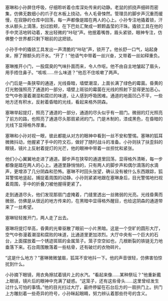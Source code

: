 塞琳和小孙屏住呼吸，仔细聆听着仓库深处传来的动静。老鼠的抓挠声细碎而密集，仿佛无数细小的爪子在木板上挠动，令人毛骨悚然。管理员的脚步声沉重而缓慢，在寂静的仓库中回荡，每一声都像是踏在两人的心上。小孙专注地撬着锁，汗水从额头上滴落，划过脸颊，在下巴处汇聚成一颗颗晶莹的汗珠。撬锁工具在他的手中灵活地转动着，发出轻微的“咔哒”声。他抿着嘴唇，眉头紧锁，眼神专注，仿佛整个世界都只剩下眼前的这把锁。

小孙手中的撬锁工具发出一声清脆的“咔哒”声，锁开了。他长舒一口气，站起身来，擦了擦额头的汗水。“开了！”他语气中带着一丝兴奋，又带着一丝如释重负。

塞琳推开小门，一股腐臭的气味扑面而来，令人作呕。他不由自主地皱起了眉头，用手捂住鼻子。“咳咳……什么味道？”他忍不住咳嗽了两声。

小门后是一条狭窄的通道，光线昏暗，墙壁潮湿，上面长满了绿色的霉菌。昏黄的灯光勉强照亮了通道的一部分，墙壁上斑驳的霉菌在光线的照射下显得更加恶心。空气中弥漫着潮湿和腐烂的味道，让人感到呼吸困难。通道的地面凹凸不平，一些地方还有积水，反射着昏暗的光线，看起来格外阴森。

塞琳举起提灯，照亮了通道的一部分，通道的尽头似乎有一扇门。微弱的灯光照亮了前方的路，也照亮了通道尽头那扇紧闭的门。门是木制的，漆成黑色，在昏暗的光线下显得格外厚重。

塞琳和小孙对视一眼，彼此都能从对方的眼神中看到一丝不安和警惕。塞琳的狐耳微微抖动，他握紧了手中的符文石，做好了随时战斗的准备。小孙则扶了扶歪斜的眼镜，镜片上反射着提灯的光芒，他的眼神中带着一丝担忧和紧张。

他们小心翼翼地走进了通道。脚步声在狭窄的通道里回荡，显得格外清晰，每一步都像是踏在两人的心上。通道里静悄悄的，只有两人的脚步声和偶尔滴落的水滴声，更增添了几分阴森和恐怖。塞琳不时回头张望，确认没有被什么东西跟踪，狐耳警惕地竖起，捕捉着周围的动静。小孙则紧紧地跟在塞琳身后，目光警惕地扫视着周围，手中的折叠刀被他握得更紧了。

走到通道尽头，他们发现那扇门虚掩着，门缝里透出一丝微弱的光亮。光线昏黄而微弱，仿佛是从很远的地方传来的，在黑暗中显得格外醒目，也给这阴森的通道带来了一丝希望。

塞琳轻轻推开门，两人走了出去。

塞琳将提灯举高，昏黄的光晕驱散了眼前一小片黑暗。这是一个空旷的圆形大厅，空气中弥漫着潮湿和腐败的味道，比通道里更加浓烈。大厅中央有一个巨大的石台，上面摆放着一个锈迹斑斑的金属笼子。笼子空空如也，几根断裂的铁链无力地垂落下来。石台周围散落着一些枯骨，还有破烂的衣物碎片。

“这是什么地方？”塞琳微微皱眉，狐耳不安地抖一下。他的声音很轻，仿佛害怕惊扰到什么。

小孙摘下眼镜，用衣角擦拭着镜片上的水汽。“看起来像……某种祭坛？”他重新戴上眼镜，镜片后的眼神中充满了疑惑。“这笼子，还有这些骨头……这里曾经发生过什么可怕的事情。”他的目光扫过大厅，最终停留在石台后方的一扇拱门上。拱门上方雕刻着一些奇异的符号，小孙眯起眼睛，努力辨认着那些符号的含义。
